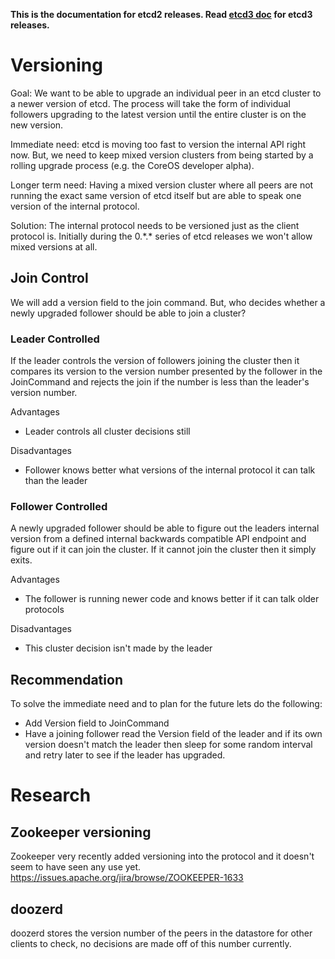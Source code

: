 **This is the documentation for etcd2 releases. Read [etcd3 doc][v3-docs] for etcd3 releases.**

[v3-docs]: ../docs.md#documentation


# Versioning

Goal: We want to be able to upgrade an individual peer in an etcd cluster to a newer version of etcd.
The process will take the form of individual followers upgrading to the latest version until the entire cluster is on the new version.

Immediate need: etcd is moving too fast to version the internal API right now.
But, we need to keep mixed version clusters from being started by a rolling upgrade process (e.g. the CoreOS developer alpha).

Longer term need: Having a mixed version cluster where all peers are not running the exact same version of etcd itself but are able to speak one version of the internal protocol.

Solution: The internal protocol needs to be versioned just as the client protocol is.
Initially during the 0.\*.\* series of etcd releases we won't allow mixed versions at all.

## Join Control

We will add a version field to the join command.
But, who decides whether a newly upgraded follower should be able to join a cluster?

### Leader Controlled

If the leader controls the version of followers joining the cluster then it compares its version to the version number presented by the follower in the JoinCommand and rejects the join if the number is less than the leader's version number.

Advantages

- Leader controls all cluster decisions still

Disadvantages

- Follower knows better what versions of the internal protocol it can talk than the leader


### Follower Controlled

A newly upgraded follower should be able to figure out the leaders internal version from a defined internal backwards compatible API endpoint and figure out if it can join the cluster.
If it cannot join the cluster then it simply exits.

Advantages

- The follower is running newer code and knows better if it can talk older protocols

Disadvantages

- This cluster decision isn't made by the leader

## Recommendation

To solve the immediate need and to plan for the future lets do the following:

- Add Version field to JoinCommand
- Have a joining follower read the Version field of the leader and if its own version doesn't match the leader then sleep for some random interval and retry later to see if the leader has upgraded.

# Research

## Zookeeper versioning

Zookeeper very recently added versioning into the protocol and it doesn't seem to have seen any use yet.
https://issues.apache.org/jira/browse/ZOOKEEPER-1633

## doozerd

doozerd stores the version number of the peers in the datastore for other clients to check, no decisions are made off of this number currently.
